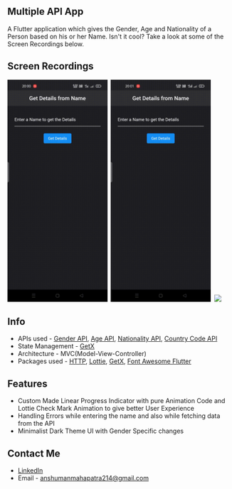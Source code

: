 ## Multiple API App
A Flutter application which gives the Gender, Age and Nationality of a Person based on his or her Name. Isn't it cool? Take a look at some of the Screen Recordings below.

## Screen Recordings
<img src="assets/screen_recordings/recording_1.gif" height="500em" />&nbsp;
<img src="assets/screen_recordings/recording_2.gif" height="500em" />&nbsp;
<img src="assets/screen_recordings/recording_3.gif" height="500em" />&nbsp;

## Info
* APIs used - [Gender API](https://genderize.io/), [Age API](https://agify.io/), [Nationality API](https://nationalize.io/), [Country Code API](https://restcountries.com/)
* State Management - [GetX](https://pub.dev/packages/get)
* Architecture - MVC(Model-View-Controller)
* Packages used - [HTTP](https://pub.dev/packages/http), [Lottie](https://pub.dev/packages/lottie), [GetX](https://pub.dev/packages/get), [Font Awesome Flutter](https://pub.dev/packages/font_awesome_flutter)

## Features
* Custom Made Linear Progress Indicator with pure Animation Code and Lottie Check Mark Animation to give better User Experience
* Handling Errors while entering the name and also while fetching data from the API
* Minimalist Dark Theme UI with Gender Specific changes

## Contact Me
* [LinkedIn](https://www.linkedin.com/in/anshuman-mahapatra/)
* Email - anshumanmahapatra214@gmail.com

